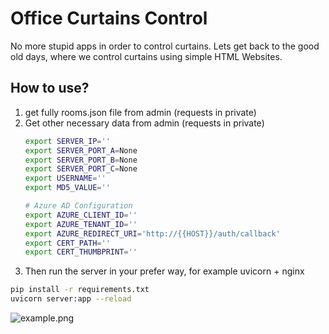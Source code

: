 # Office Curtains Control
No more stupid apps in order to control curtains. Lets get back to the good old days, where we control curtains using simple HTML Websites.

## How to use?
1. get fully rooms.json file from admin (requests in private)
2. Get other necessary data from admin (requests in private)
    ```bash
    export SERVER_IP=''
    export SERVER_PORT_A=None
    export SERVER_PORT_B=None
    export SERVER_PORT_C=None
    export USERNAME=''
    export MD5_VALUE=''
    
    # Azure AD Configuration
    export AZURE_CLIENT_ID=''
    export AZURE_TENANT_ID=''
    export AZURE_REDIRECT_URI='http://{{HOST}}/auth/callback'
    export CERT_PATH=''
    export CERT_THUMBPRINT='' 
    ```
3. Then run the server in your prefer way, for example uvicorn + nginx
```bash
pip install -r requirements.txt
uvicorn server:app --reload 
```
![example.png](Images/example.png)